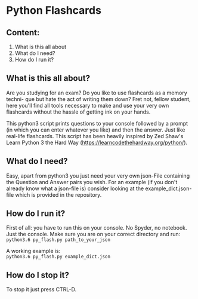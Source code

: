 # Python Flashcards

## Content:
  1. What is this all about
  2. What do I need?
  3. How do I run it?

## What is this all about?

Are you studying for an exam? Do you like to use flashcards as a memory techni-
que but hate the act of writing them down? Fret not, fellow student, here you'll
find all tools necessary to make and use your very own flashcards without the
hassle of getting ink on your hands.

This python3 script prints questions to your console followed by a prompt (in
which you can enter whatever you like) and then the answer. Just like real-life
flashcards. This script has been heavily inspired by Zed Shaw's Learn Python 3
the Hard Way (https://learncodethehardway.org/python/).

## What do I need?

Easy, apart from python3 you just need your very own json-File containing the
Question and Answer pairs you wish. For an example (if you don't already know
what a json-file is) consider looking at the example_dict.json-file which is
provided in the repository.

## How do I run it?

First of all: you have to run this on your console. No Spyder, no notebook. Just
the console. Make sure you are on your correct directory and run:  
```python3.6 py_flash.py path_to_your_json```  

A working example is:  
```python3.6 py_flash.py example_dict.json```  

## How do I stop it?

To stop it just press CTRL-D.
